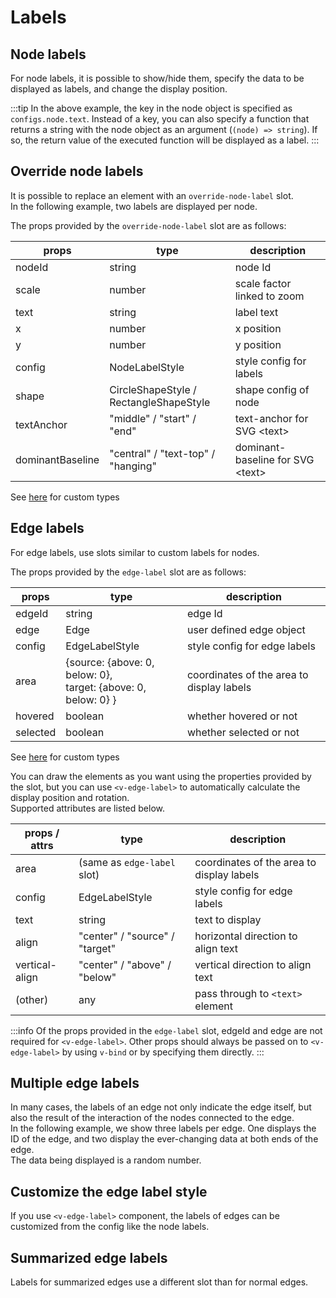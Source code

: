 # Labels

## Node labels

For node labels, it is possible to show/hide them, specify the data to
be displayed as labels, and change the display position.

<demo-tabs :demo-height="250" :use-data="true">
<template v-slot:demo>
  <DemoNodeLabels />
</template>
<template v-slot:source>

  <<< @/.vitepress/components/04_label/01/NodeLabels.vue{8-17}

</template>
<template v-slot:data>

  <<< @/.vitepress/components/04_label/01/data.ts

</template>
</demo-tabs>

:::tip
In the above example, the key in the node object is specified as
`configs.node.text`. Instead of a key, you can also specify a
function that returns a string with the node object as an argument
(`(node) => string`).  If so, the return value of the executed
function will be displayed as a label.
:::

## Override node labels

It is possible to replace an element with an `override-node-label` slot.  
In the following example, two labels are displayed per node.

<demo-tabs :demo-height="250" :use-data="true">
<template v-slot:demo>
  <DemoNodeCustomLabels />
</template>
<template v-slot:source>

  <<< @/.vitepress/components/04_label/02/NodeCustomLabels.vue{7-28}

</template>
<template v-slot:data>

  <<< @/.vitepress/components/04_label/02/data.ts

</template>
</demo-tabs>

The props provided by the `override-node-label` slot are as follows:

<div class="reference-table">

| props            | type                                       | description                            |
| ---------------- | ------------------------------------------ | -------------------------------------- |
| nodeId           | string                                     | node Id                                |
| scale            | number                                     | scale factor linked to zoom            |
| text             | string                                     | label text                             |
| x                | number                                     | x position                             |
| y                | number                                     | y position                             |
| config           | NodeLabelStyle                             | style config for labels                |
| shape            | CircleShapeStyle /<br> RectangleShapeStyle | shape config of node                   |
| textAnchor       | "middle" / "start" / "end"                 | text-anchor for SVG &lt;text&gt;       |
| dominantBaseline | "central" / "text-top" / "hanging"         | dominant-baseline for SVG &lt;text&gt; |

See [here](https://github.com/dash14/v-network-graph/blob/main/src/common/configs.ts) for custom types

</div>

## Edge labels

For edge labels, use slots similar to custom labels for nodes.

<demo-tabs :use-data="true">
<template v-slot:demo>
  <DemoEdgeLabels />
</template>
<template v-slot:source>

  <<< @/.vitepress/components/04_label/03/EdgeLabels.vue{12-14}

</template>
<template v-slot:data>

  <<< @/.vitepress/components/04_label/03/data.ts

</template>
</demo-tabs>

The props provided by the `edge-label` slot are as follows:

<div class="reference-table">

| props    | type            | description                               |
| -------- | --------------- | ----------------------------------------- |
| edgeId   | string          | edge Id                                   |
| edge     | Edge            | user defined edge object                  |
| config   | EdgeLabelStyle  | style config for edge labels              |
| area     | {source: {above: 0, below: 0},<br> target: {above: 0, below: 0} } | coordinates of the area to display labels |
| hovered  | boolean         | whether hovered or not                    |
| selected | boolean         | whether selected or not                   |

</div>

See [here](https://github.com/dash14/v-network-graph/blob/main/src/common/configs.ts) for custom types

You can draw the elements as you want using the properties provided by
the slot, but you can use `<v-edge-label>` to automatically calculate
the display position and rotation.  
Supported attributes are listed below.

<div class="reference-table">

| props / attrs  | type                           | description                               |
| -------------- | ------------------------------ | ----------------------------------------- |
| area           | (same as `edge-label` slot)    | coordinates of the area to display labels |
| config         | EdgeLabelStyle                 | style config for edge labels              |
| text           | string                         | text to display                           |
| align          | "center" / "source" / "target" | horizontal direction to align text        |
| vertical-align | "center" / "above" / "below"   | vertical direction to align text          |
| (other)        | any                            | pass through to `<text>` element          |

</div>

:::info
Of the props provided in the `edge-label` slot, edgeId and edge are not
required for `<v-edge-label>`. Other props should always be passed on
to `<v-edge-label>` by using `v-bind` or by specifying them directly.
:::

## Multiple edge labels

In many cases, the labels of an edge not only indicate the edge itself,
but also the result of the interaction of the nodes connected to the edge.  
In the following example, we show three labels per edge. One displays the
ID of the edge, and two display the ever-changing data at both ends of the
edge.  
The data being displayed is a random number.

<demo-tabs :use-data="true">
<template v-slot:demo>
  <DemoMultipleEdgeLabels />
</template>
<template v-slot:source>

  <<< @/.vitepress/components/04_label/04/MultipleEdgeLabels.vue{39-57}

</template>
<template v-slot:data>

  <<< @/.vitepress/components/04_label/04/data.ts

</template>
</demo-tabs>

## Customize the edge label style

If you use `<v-edge-label>` component, the labels of edges can
be customized from the config like the node labels.

<demo-tabs :use-data="true">
<template v-slot:demo>
  <DemoEdgeLabelsStyle />
</template>
<template v-slot:source>

  <<< @/.vitepress/components/04_label/05/EdgeLabelsStyle.vue

</template>
<template v-slot:data>

  <<< @/.vitepress/components/04_label/05/data.ts

</template>
</demo-tabs>

## Summarized edge labels

Labels for summarized edges use a different slot than for normal edges.

<demo-tabs :use-data="true">
<template v-slot:demo>
  <DemoSummarizedEdgeLabels />
</template>
<template v-slot:source>

  <<< @/.vitepress/components/04_label/06/SummarizedEdgeLabels.vue{5-8,22-30}

</template>
<template v-slot:data>

  <<< @/.vitepress/components/04_label/06/data.ts

</template>
</demo-tabs>

<script setup>
import DemoNodeLabels from '../.vitepress/components/04_label/01/NodeLabels.vue'
import DemoNodeCustomLabels from '../.vitepress/components/04_label/02/NodeCustomLabels.vue'
import DemoEdgeLabels from '../.vitepress/components/04_label/03/EdgeLabels.vue'
import DemoMultipleEdgeLabels from '../.vitepress/components/04_label/04/MultipleEdgeLabels.vue'
import DemoEdgeLabelsStyle from '../.vitepress/components/04_label/05/EdgeLabelsStyle.vue'
import DemoSummarizedEdgeLabels from '../.vitepress/components/04_label/06/SummarizedEdgeLabels.vue'
</script>
